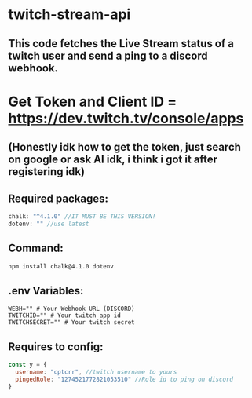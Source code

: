 # twitch-stream-api
## This code fetches the Live Stream status of a twitch user and send a ping to a discord webhook.

# Get Token and Client ID = https://dev.twitch.tv/console/apps
## (Honestly idk how to get the token, just search on google or ask AI idk, i think i got it after registering idk)

## Required packages:
```ts
chalk: "^4.1.0" //IT MUST BE THIS VERSION!
dotenv: "" //use latest
```

## Command:
```bash
npm install chalk@4.1.0 dotenv
```

## .env Variables:
```
WEBH="" # Your Webhook URL (DISCORD)
TWITCHID="" # Your twitch app id
TWITCHSECRET="" # Your twitch secret
```

## Requires to config:
```js
const y = {
  username: "cptcrr", //twitch username to yours
  pingedRole: "1274521772821053510" //Role id to ping on discord
}
```
